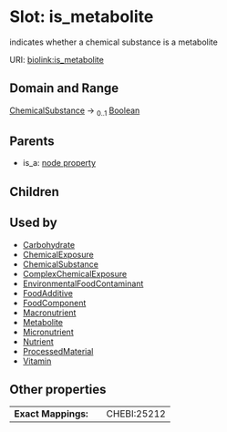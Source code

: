
# Slot: is_metabolite


indicates whether a chemical substance is a metabolite

URI: [biolink:is_metabolite](https://w3id.org/biolink/vocab/is_metabolite)


## Domain and Range

[ChemicalSubstance](ChemicalSubstance.md) &#8594;  <sub>0..1</sub> [Boolean](types/Boolean.md)

## Parents

 *  is_a: [node property](node_property.md)

## Children


## Used by

 * [Carbohydrate](Carbohydrate.md)
 * [ChemicalExposure](ChemicalExposure.md)
 * [ChemicalSubstance](ChemicalSubstance.md)
 * [ComplexChemicalExposure](ComplexChemicalExposure.md)
 * [EnvironmentalFoodContaminant](EnvironmentalFoodContaminant.md)
 * [FoodAdditive](FoodAdditive.md)
 * [FoodComponent](FoodComponent.md)
 * [Macronutrient](Macronutrient.md)
 * [Metabolite](Metabolite.md)
 * [Micronutrient](Micronutrient.md)
 * [Nutrient](Nutrient.md)
 * [ProcessedMaterial](ProcessedMaterial.md)
 * [Vitamin](Vitamin.md)

## Other properties

|  |  |  |
| --- | --- | --- |
| **Exact Mappings:** | | CHEBI:25212 |

